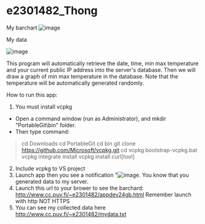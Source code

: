 # e2301482_Thong
My barchart
![image](https://github.com/e2301482/e2301482_Thong/assets/164739243/8020feaa-1ae9-4200-8328-2d1ac3008814)

My data

![image](https://github.com/e2301482/e2301482_Thong/assets/164739243/41f0acde-2800-487c-8cf4-5d400346ec3c)

This program will automatically retrieve the date, time, min max temperature and your current public IP address into the server's database. Then we will draw a graph of min max temperature in the database.
Note that the temperature will be automatically generated randomly.

How to run this app:
1. You must install vcpkg
- Open a command window (run as Administrator), and mkdir "PortableGit\bin" folder.
- Then type command:
>cd Downloads
>cd PortableGit
>cd bin
>git clone https://github.com/Microsoft/vcpkg.git
>cd vcpkg
>bootstrap-vcpkg.bat
>vcpkg integrate install
>vcpkg install curl[tool]
2. Include vcpkg to VS project
3. Launch app then you see a notification "![image](https://github.com/e2301482/e2301482_Thong/assets/164739243/13224d86-a98f-41b2-b38f-35f566564937). You know that you generated data to my server.
4. Launch this url to your brower to see the barchard: http://www.cc.puv.fi/~e2301482/appdev24gb.html
Remember launch with http NOT HTTPS
5. You can see my collected data here http://www.cc.puv.fi/~e2301482/mydata.txt 
